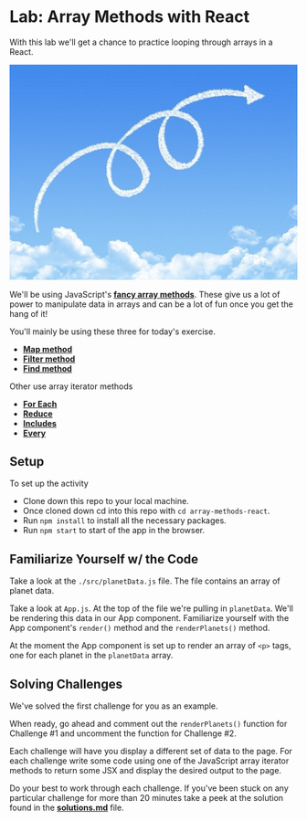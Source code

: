 # Lab: Array Methods with React

With this lab we'll get a chance to practice looping through arrays in a React.

![loops in the sky](./images/sky-loop.jpg)

We'll be using JavaScript's **[fancy array methods](https://developer.mozilla.org/en-US/docs/Web/JavaScript/Reference/Global_Objects/Array)**. These give us a lot of power to manipulate data in arrays and can be a lot of fun once you get the hang of it!

You'll mainly be using these three for today's exercise.
- **[Map method](https://developer.mozilla.org/en-US/docs/Web/JavaScript/Reference/Global_Objects/Array/map)**
- **[Filter method](https://developer.mozilla.org/en-US/docs/Web/JavaScript/Reference/Global_Objects/Array/filter)**
- **[Find method](https://developer.mozilla.org/en-US/docs/Web/JavaScript/Reference/Global_Objects/Array/find)**

Other use array iterator methods
- **[For Each](https://developer.mozilla.org/en-US/docs/Web/JavaScript/Reference/Global_Objects/Array/forEach)**
- **[Reduce](https://developer.mozilla.org/en-US/docs/Web/JavaScript/Reference/Global_Objects/Array/Reduce)**
- **[Includes](https://developer.mozilla.org/en-US/docs/Web/JavaScript/Reference/Global_Objects/Array/includes)**
- **[Every](https://developer.mozilla.org/en-US/docs/Web/JavaScript/Reference/Global_Objects/Array/every)**

## Setup

To set up the activity
- Clone down this repo to your local machine.
- Once cloned down cd into this repo with `cd array-methods-react`.
- Run `npm install` to install all the necessary packages.
- Run `npm start` to start of the app in the browser.

## Familiarize Yourself w/ the Code

Take a look at the `./src/planetData.js` file. The file contains an array of planet data.

Take a look at `App.js`. At the top of the file we're pulling in `planetData`. We'll be rendering this data in our App component. Familiarize yourself with the App component's `render()` method and the `renderPlanets()` method.

At the moment the App component is set up to render an array of `<p>` tags, one for each planet in the  `planetData` array.

## Solving Challenges

We've solved the first challenge for you as an example.

When ready, go ahead and comment out the `renderPlanets()` function for Challenge #1 and uncomment the function for Challenge #2.

Each challenge will have you display a different set of data to the page. For each challenge write some code using one of the JavaScript array iterator methods to return some JSX and display the desired output to the page.

Do your best to work through each challenge. If you've been stuck on any particular challenge for more than 20 minutes take a peek at the solution found in the **[solutions.md](./solutions.md)** file.
